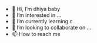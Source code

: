 - 👋 Hi, I’m dhiya baby
- 👀 I’m interested in ...
- 🌱 I’m currently learning c
- 💞️ I’m looking to collaborate on ...
- 📫 How to reach me 

<!---
dhiyababye/dhiyababye is a ✨ special ✨ repository because its `README.md` (this file) appears on your GitHub profile.
You can click the Preview link to take a look at your changes.
--->
